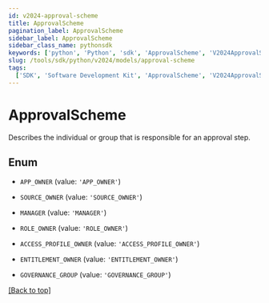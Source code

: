 ```yaml
---
id: v2024-approval-scheme
title: ApprovalScheme
pagination_label: ApprovalScheme
sidebar_label: ApprovalScheme
sidebar_class_name: pythonsdk
keywords: ['python', 'Python', 'sdk', 'ApprovalScheme', 'V2024ApprovalScheme']
slug: /tools/sdk/python/v2024/models/approval-scheme
tags:
  ['SDK', 'Software Development Kit', 'ApprovalScheme', 'V2024ApprovalScheme']
---
```


# ApprovalScheme

Describes the individual or group that is responsible for an approval step.

## Enum

- `APP_OWNER` (value: `'APP_OWNER'`)

- `SOURCE_OWNER` (value: `'SOURCE_OWNER'`)

- `MANAGER` (value: `'MANAGER'`)

- `ROLE_OWNER` (value: `'ROLE_OWNER'`)

- `ACCESS_PROFILE_OWNER` (value: `'ACCESS_PROFILE_OWNER'`)

- `ENTITLEMENT_OWNER` (value: `'ENTITLEMENT_OWNER'`)

- `GOVERNANCE_GROUP` (value: `'GOVERNANCE_GROUP'`)

[[Back to top]](#)
